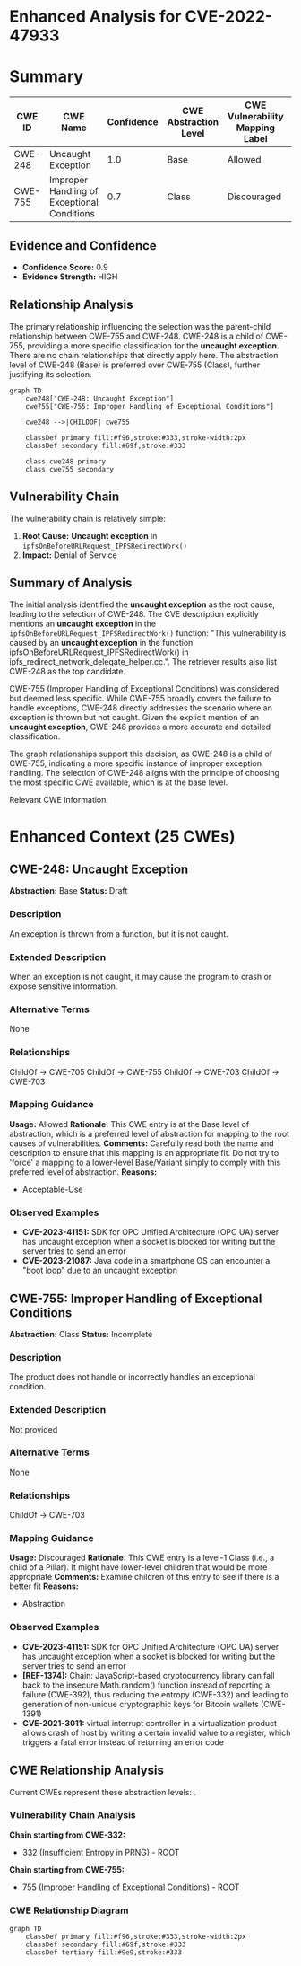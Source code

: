 # Enhanced Analysis for CVE-2022-47933

# Summary
| CWE ID | CWE Name | Confidence | CWE Abstraction Level | CWE Vulnerability Mapping Label | CWE-Vulnerability Mapping Notes |
|---|---|---|---|---|---|
| CWE-248 | Uncaught Exception | 1.0 | Base | Allowed | Primary CWE |
| CWE-755 | Improper Handling of Exceptional Conditions | 0.7 | Class | Discouraged | Secondary Candidate |

## Evidence and Confidence

*   **Confidence Score:** 0.9
*   **Evidence Strength:** HIGH

## Relationship Analysis
The primary relationship influencing the selection was the parent-child relationship between CWE-755 and CWE-248. CWE-248 is a child of CWE-755, providing a more specific classification for the **uncaught exception**. There are no chain relationships that directly apply here. The abstraction level of CWE-248 (Base) is preferred over CWE-755 (Class), further justifying its selection.

```mermaid
graph TD
    cwe248["CWE-248: Uncaught Exception"]
    cwe755["CWE-755: Improper Handling of Exceptional Conditions"]

    cwe248 -->|CHILDOF| cwe755
    
    classDef primary fill:#f96,stroke:#333,stroke-width:2px
    classDef secondary fill:#69f,stroke:#333
    
    class cwe248 primary
    class cwe755 secondary
```

## Vulnerability Chain
The vulnerability chain is relatively simple:

1.  **Root Cause:** **Uncaught exception** in `ipfsOnBeforeURLRequest_IPFSRedirectWork()`
2.  **Impact:** Denial of Service

## Summary of Analysis
The initial analysis identified the **uncaught exception** as the root cause, leading to the selection of CWE-248. The CVE description explicitly mentions an **uncaught exception** in the `ipfsOnBeforeURLRequest_IPFSRedirectWork()` function: "This vulnerability is caused by an **uncaught exception** in the function ipfsOnBeforeURLRequest_IPFSRedirectWork() in ipfs_redirect_network_delegate_helper.cc.". The retriever results also list CWE-248 as the top candidate.

CWE-755 (Improper Handling of Exceptional Conditions) was considered but deemed less specific. While CWE-755 broadly covers the failure to handle exceptions, CWE-248 directly addresses the scenario where an exception is thrown but not caught. Given the explicit mention of an **uncaught exception**, CWE-248 provides a more accurate and detailed classification.

The graph relationships support this decision, as CWE-248 is a child of CWE-755, indicating a more specific instance of improper exception handling. The selection of CWE-248 aligns with the principle of choosing the most specific CWE available, which is at the base level.

Relevant CWE Information:

# Enhanced Context (25 CWEs)

## CWE-248: Uncaught Exception
**Abstraction:** Base
**Status:** Draft

### Description
An exception is thrown from a function, but it is not caught.

### Extended Description
When an exception is not caught, it may cause the program to crash or expose sensitive information.

### Alternative Terms
None

### Relationships
ChildOf -> CWE-705
ChildOf -> CWE-755
ChildOf -> CWE-703
ChildOf -> CWE-703

### Mapping Guidance
**Usage:** Allowed
**Rationale:** This CWE entry is at the Base level of abstraction, which is a preferred level of abstraction for mapping to the root causes of vulnerabilities.
**Comments:** Carefully read both the name and description to ensure that this mapping is an appropriate fit. Do not try to 'force' a mapping to a lower-level Base/Variant simply to comply with this preferred level of abstraction.
**Reasons:**
- Acceptable-Use

### Observed Examples
- **CVE-2023-41151:** SDK for OPC Unified Architecture (OPC UA) server has uncaught exception when a socket is blocked for writing but the server tries to send an error
- **CVE-2023-21087:** Java code in a smartphone OS can encounter a "boot loop" due to an uncaught exception

## CWE-755: Improper Handling of Exceptional Conditions
**Abstraction:** Class
**Status:** Incomplete

### Description
The product does not handle or incorrectly handles an exceptional condition.

### Extended Description
Not provided

### Alternative Terms
None

### Relationships
ChildOf -> CWE-703

### Mapping Guidance
**Usage:** Discouraged
**Rationale:** This CWE entry is a level-1 Class (i.e., a child of a Pillar). It might have lower-level children that would be more appropriate
**Comments:** Examine children of this entry to see if there is a better fit
**Reasons:**
- Abstraction

### Observed Examples
- **CVE-2023-41151:** SDK for OPC Unified Architecture (OPC UA) server has uncaught exception when a socket is blocked for writing but the server tries to send an error
- **[REF-1374]:** Chain: JavaScript-based cryptocurrency library can fall back to the insecure Math.random() function instead of reporting a failure (CWE-392), thus reducing the entropy (CWE-332) and leading to generation of non-unique cryptographic keys for Bitcoin wallets (CWE-1391)
- **CVE-2021-3011:** virtual interrupt controller in a virtualization product allows crash of host by writing a certain invalid value to a register, which triggers a fatal error instead of returning an error code


## CWE Relationship Analysis

Current CWEs represent these abstraction levels: .


### Vulnerability Chain Analysis

**Chain starting from CWE-332:**
- 332 (Insufficient Entropy in PRNG) - ROOT


**Chain starting from CWE-755:**
- 755 (Improper Handling of Exceptional Conditions) - ROOT



### CWE Relationship Diagram

```mermaid
graph TD
    classDef primary fill:#f96,stroke:#333,stroke-width:2px
    classDef secondary fill:#69f,stroke:#333
    classDef tertiary fill:#9e9,stroke:#333
```